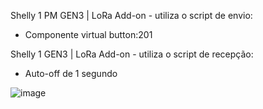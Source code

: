 Shelly 1 PM GEN3 |  LoRa Add-on -  utiliza o script de envio:
  -  Componente virtual button:201

Shelly 1 GEN3 |  LoRa Add-on - utiliza o script de recepção:
  - Auto-off de 1 segundo



![image](https://github.com/user-attachments/assets/96d6c69b-bf87-40db-8e36-fdeb946d7231)
